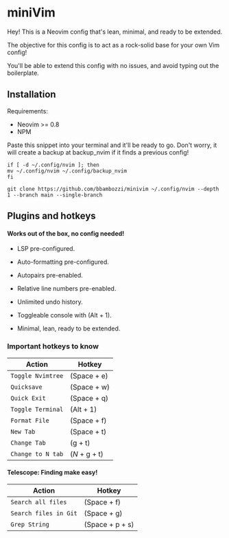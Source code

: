 # miniVim

Hey! This is a Neovim config that's lean, minimal, and ready to be extended.

The objective for this config is to act as a rock-solid base for your own Vim config!

You'll be able to extend this config with no issues, and avoid typing out the boilerplate.


## Installation

Requirements:
* Neovim >= 0.8
* NPM

Paste this snippet into your terminal and it'll be ready to go.
Don't worry, it will create a backup at backup_nvim if it finds a previous config!
```
if [ -d ~/.config/nvim ]; then
mv ~/.config/nvim ~/.config/backup_nvim
fi

git clone https://github.com/bbambozzi/minivim ~/.config/nvim --depth 1 --branch main --single-branch
```

## Plugins and hotkeys

#### Works out of the box, no config needed!

- LSP pre-configured.

- Auto-formatting pre-configured.

- Autopairs pre-enabled.

- Relative line numbers pre-enabled.

- Unlimited undo history.

- Toggleable console with (Alt + 1).

- Minimal, lean, ready to be extended.

### Important hotkeys to know

| Action            | Hotkey        |
| ----------------- | ------------- |
| `Toggle Nvimtree` | (Space + e)   |
| `Quicksave`       | (Space + w)   |
| `Quick Exit`      | (Space + q)   |
| `Toggle Terminal` | (Alt + 1)     |
| `Format File`     | (Space + f)   |
| `New Tab`         | (Space + t)   |
| `Change Tab`      | (g + t)       |
| `Change to N tab` | (_N_ + g + t) |

#### Telescope: Finding make easy!

| Action                | Hotkey          |
| --------------------- | --------------- |
| `Search all files`    | (Space + f) |
| `Search files in Git` | (Space + g) |
| `Grep String `        | (Space + p + s) |

